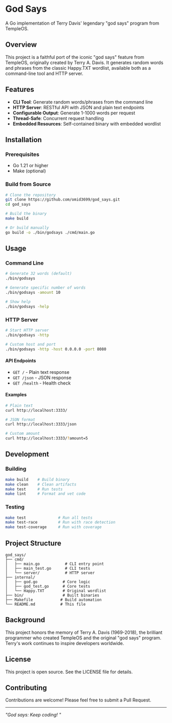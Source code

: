 # God Says

A Go implementation of Terry Davis' legendary "god says" program from TempleOS.

## Overview

This project is a faithful port of the iconic "god says" feature from TempleOS, originally created by Terry A. Davis. It generates random words and phrases from the classic Happy.TXT wordlist, available both as a command-line tool and HTTP server.

## Features

- **CLI Tool**: Generate random words/phrases from the command line
- **HTTP Server**: RESTful API with JSON and plain text endpoints
- **Configurable Output**: Generate 1-1000 words per request
- **Thread-Safe**: Concurrent request handling
- **Embedded Resources**: Self-contained binary with embedded wordlist

## Installation

### Prerequisites

- Go 1.21 or higher
- Make (optional)

### Build from Source

```bash
# Clone the repository
git clone https://github.com/omid3699/god_says.git
cd god_says

# Build the binary
make build

# Or build manually
go build -o ./bin/godsays ./cmd/main.go
```

## Usage

### Command Line

```bash
# Generate 32 words (default)
./bin/godsays

# Generate specific number of words
./bin/godsays -amount 10

# Show help
./bin/godsays -help
```

### HTTP Server

```bash
# Start HTTP server
./bin/godsays -http

# Custom host and port
./bin/godsays -http -host 0.0.0.0 -port 8080
```

#### API Endpoints

- `GET /` - Plain text response
- `GET /json` - JSON response
- `GET /health` - Health check

#### Examples

```bash
# Plain text
curl http://localhost:3333/

# JSON format
curl http://localhost:3333/json

# Custom amount
curl http://localhost:3333/?amount=5
```

## Development

### Building

```bash
make build    # Build binary
make clean    # Clean artifacts
make test     # Run tests
make lint     # Format and vet code
```

### Testing

```bash
make test              # Run all tests
make test-race         # Run with race detection
make test-coverage     # Run with coverage
```

## Project Structure

```
god_says/
├── cmd/
│   ├── main.go           # CLI entry point
│   ├── main_test.go      # CLI tests
│   └── server/           # HTTP server
├── internal/
│   ├── god.go           # Core logic
│   ├── god_test.go      # Core tests
│   └── Happy.TXT        # Original wordlist
├── bin/                 # Built binaries
├── Makefile            # Build automation
└── README.md           # This file
```

## Background

This project honors the memory of Terry A. Davis (1969-2018), the brilliant programmer who created TempleOS and the original "god says" program. Terry's work continues to inspire developers worldwide.

## License

This project is open source. See the LICENSE file for details.

## Contributing

Contributions are welcome! Please feel free to submit a Pull Request.

---

*"God says: Keep coding! "*
